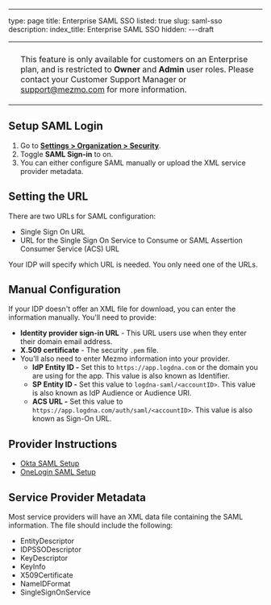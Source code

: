 ---
type: page
title: Enterprise SAML SSO
listed: true
slug: saml-sso
description: 
index_title: Enterprise SAML SSO
hidden: 
---draft

<table _ngcontent-elb-c103=""><tbody _ngcontent-elb-c103=""><tr _ngcontent-elb-c103=""><th _ngcontent-elb-c103="" rowspan="2"></th><td _ngcontent-elb-c103=""></td></tr><tr _ngcontent-elb-c103=""><td _ngcontent-elb-c103=""><p>This feature is only available for customers on an Enterprise plan, and is restricted to <strong>Owner</strong> and <strong>Admin</strong> user roles. Please contact your Customer Support Manager or <a href="mailto:support@mezmo.com">support@mezmo.com</a> for more information.</p></td></tr></tbody></table>

## Setup SAML Login

1. Go to [**Settings &gt; Organization &gt; Security**](https://app.Mezmo.com/manage/team-settings).
2. Toggle **SAML Sign-in** to on.
3. You can either configure SAML manually or upload the XML service provider metadata.

## Setting the URL

There are two URLs for SAML configuration:

- Single Sign On URL
- URL for the Single Sign On Service to Consume or SAML Assertion Consumer Service (ACS) URL

Your IDP will specify which URL is needed. You only need one of the URLs.

## Manual Configuration

If your IDP doesn't offer an XML file for download, you can enter the information manually. You'll need to provide:

- **Identity provider sign-in URL** - This URL users use when they enter their domain email address.
- **X.509 certificate** - The security `.pem` file.
- You'll also need to enter Mezmo information into your provider. 
    - **IdP Entity ID -** Set this to `https://app.logdna.com` or the domain you are using for the app. This value is also known as Identifier.
    - **SP Entity ID -** Set this value to `logdna-saml/<accountID>`. This value is also known as IdP Audience or Audience URI.
    - **ACS URL -** Set this value to` https://app.logdna.com/auth/saml/<accountID>`. This value is also known as Sign-On URL.

## Provider Instructions

- [Okta SAML Setup](/docs/okta-saml-setup)
- [OneLogin SAML Setup](/docs/onelogin-saml-setup)

## Service Provider Metadata

Most service providers will have an XML data file containing the SAML information. The file should include the following:

- EntityDescriptor
- IDPSSODescriptor
- KeyDescriptor
- KeyInfo
- X509Certificate
- NameIDFormat
- SingleSignOnService

